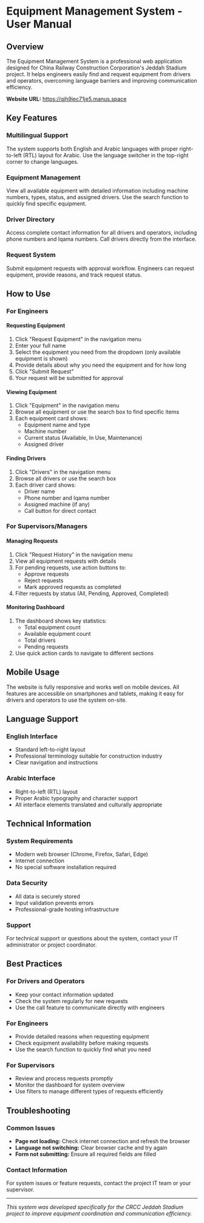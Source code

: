 # Equipment Management System - User Manual

## Overview

The Equipment Management System is a professional web application designed for China Railway Construction Corporation's Jeddah Stadium project. It helps engineers easily find and request equipment from drivers and operators, overcoming language barriers and improving communication efficiency.

**Website URL:** https://qjh9iec71je5.manus.space

## Key Features

### Multilingual Support
The system supports both English and Arabic languages with proper right-to-left (RTL) layout for Arabic. Use the language switcher in the top-right corner to change languages.

### Equipment Management
View all available equipment with detailed information including machine numbers, types, status, and assigned drivers. Use the search function to quickly find specific equipment.

### Driver Directory
Access complete contact information for all drivers and operators, including phone numbers and Iqama numbers. Call drivers directly from the interface.

### Request System
Submit equipment requests with approval workflow. Engineers can request equipment, provide reasons, and track request status.

## How to Use

### For Engineers

#### Requesting Equipment
1. Click "Request Equipment" in the navigation menu
2. Enter your full name
3. Select the equipment you need from the dropdown (only available equipment is shown)
4. Provide details about why you need the equipment and for how long
5. Click "Submit Request"
6. Your request will be submitted for approval

#### Viewing Equipment
1. Click "Equipment" in the navigation menu
2. Browse all equipment or use the search box to find specific items
3. Each equipment card shows:
   - Equipment name and type
   - Machine number
   - Current status (Available, In Use, Maintenance)
   - Assigned driver

#### Finding Drivers
1. Click "Drivers" in the navigation menu
2. Browse all drivers or use the search box
3. Each driver card shows:
   - Driver name
   - Phone number and Iqama number
   - Assigned machine (if any)
   - Call button for direct contact

### For Supervisors/Managers

#### Managing Requests
1. Click "Request History" in the navigation menu
2. View all equipment requests with details
3. For pending requests, use action buttons to:
   - Approve requests
   - Reject requests
   - Mark approved requests as completed
4. Filter requests by status (All, Pending, Approved, Completed)

#### Monitoring Dashboard
1. The dashboard shows key statistics:
   - Total equipment count
   - Available equipment count
   - Total drivers
   - Pending requests
2. Use quick action cards to navigate to different sections

## Mobile Usage

The website is fully responsive and works well on mobile devices. All features are accessible on smartphones and tablets, making it easy for drivers and operators to use the system on-site.

## Language Support

### English Interface
- Standard left-to-right layout
- Professional terminology suitable for construction industry
- Clear navigation and instructions

### Arabic Interface
- Right-to-left (RTL) layout
- Proper Arabic typography and character support
- All interface elements translated and culturally appropriate

## Technical Information

### System Requirements
- Modern web browser (Chrome, Firefox, Safari, Edge)
- Internet connection
- No special software installation required

### Data Security
- All data is securely stored
- Input validation prevents errors
- Professional-grade hosting infrastructure

### Support
For technical support or questions about the system, contact your IT administrator or project coordinator.

## Best Practices

### For Drivers and Operators
- Keep your contact information updated
- Check the system regularly for new requests
- Use the call feature to communicate directly with engineers

### For Engineers
- Provide detailed reasons when requesting equipment
- Check equipment availability before making requests
- Use the search function to quickly find what you need

### For Supervisors
- Review and process requests promptly
- Monitor the dashboard for system overview
- Use filters to manage different types of requests efficiently

## Troubleshooting

### Common Issues
- **Page not loading:** Check internet connection and refresh the browser
- **Language not switching:** Clear browser cache and try again
- **Form not submitting:** Ensure all required fields are filled

### Contact Information
For system issues or feature requests, contact the project IT team or your supervisor.

---

*This system was developed specifically for the CRCC Jeddah Stadium project to improve equipment coordination and communication efficiency.*

